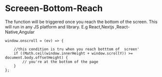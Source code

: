 # Screeen-Bottom-Reach
The function will be triggered once you reach the bottom  of the screen. This will run in any JS platform and library. E.g React,Nextjs ,React-Native,Angular


```
window.onscroll = (ev) => {

    //this condition is tru when you reach botttom of  screen'
    if ((Math.ceil(window.innerHeight + window.scrollY)) >= document.body.offsetHeight) {
        // you're at the bottom of the page
    }
};
```
